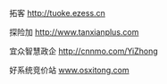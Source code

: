 拓客 http://tuoke.ezess.cn   

探险加 http://www.tanxianplus.com  

宜众智慧政企 http://cnnmo.com/YiZhong  

好系统竞价站 www.osxitong.com

